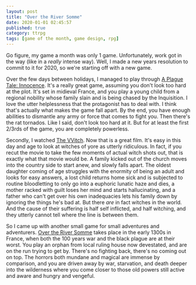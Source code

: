 ```yaml
---
layout: post
title: "Over the River Somme"
date: 2020-01-01 02:45:57
published: true
category: ttrpg
tags: [game of the month, game design, rpg]
---
```


Go figure, my game a month was only 1 game. Unfortunately, work got in the way (like in a *really* intense way). Well, I made a new years resolution to commit to it for 2020, so we're starting off with a new game.

Over the few days between holidays, I managed to play through [A Plague Tale: Innocence]. It's a really great game, assuming you don't look too hard at the plot. It's set in midieval France, and you play a young child from a regional nobility whose family slain and is being chased by the Inquisition. I love the utter helplessness that the protagonist has to deal with. I think that's actually what makes the game fall apart. By the end, you have enough abilities to dismantle any army or force that comes to fight you. Then there's the rat tornados. Like I said, don't look too hard at it. But for at least the first 2/3rds of the game, you are completely powerless.

Secondly, I watched [The VVitch]. Now that is a great film. It's easy in this day and age to look at witches of yore as utterly ridiculous. In fact, if you recut the movie to take the few moments of actual witch shots out, that is exactly what that movie would be. A family kicked out of the church moves into the country side to start anew, and slowly falls apart. The oldest daughter coming of age struggles with the enormity of being an adult and looks for easy answers, a lost child returns home sick and is subjected to routine bloodletting to only go into a euphoric lunatic haze and dies, a mother racked with guilt loses her mind and starts hallucinating, and a father who can't get over his own inadequacies lets his family down by ignoring the things he's bad at. But there *are* in fact witches in the world. And the cause of their suffering is half self inflicted, and half witching, and they utterly cannot tell where the line is between them.

So I came up with another small game for small adventures and adventurers. [Over the River Somme] takes place in the early 1300s in France, when both the 100 years war and the black plague are at their worst. You play an orphan from local ruling house now devestated, and are on the run trying to get by. There's no fighting back, there's no coming out on top. The horrors both mundane and magical are immense by comparison, and you are driven away by war, starvation, and death deeper into the wilderness where you come closer to those old powers still active and aware and hungry and vengeful.


[A Plague Tale: Innocence]: https://store.steampowered.com/app/752590/A_Plague_Tale_Innocence/
[The VVitch]: https://www.imdb.com/title/tt4263482/
[Over the River Somme]: http://blog.chalupaul.com/gotm/somme/